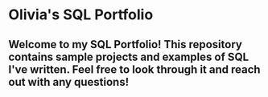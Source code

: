 # Olivia's SQL Portfolio
## Welcome to my SQL Portfolio! This repository contains sample projects and examples of SQL I've written. Feel free to look through it and reach out with any questions!
